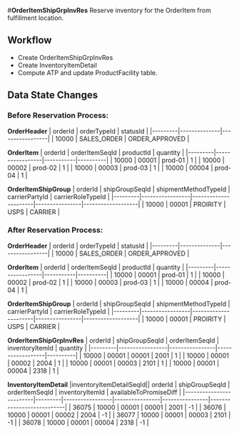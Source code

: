 #**OrderItemShipGrpInvRes**
Reserve inventory for the OrderItem from fulfillment location. 

## Workflow
*  Create OrderItemShipGrpInvRes
*  Create InventoryItemDetail
*  Compute ATP and update ProductFacility table. 

## Data State Changes

### Before Reservation Process:

**OrderHeader**
| orderId | orderTypeId | statusId        |
|---------|--------------|-----------------|
| 10000   | SALES_ORDER  | ORDER_APPROVED  |

**OrderItem**
| orderId | orderItemSeqId | productId | quantity |
|---------|-----------------|-----------|----------|
| 10000   | 00001           | prod-01   | 1        |
| 10000   | 00002           | prod-02   | 1        |
| 10000   | 00003           | prod-03   | 1        |
| 10000   | 00004           | prod-04   | 1        |

**OrderItemShipGroup**
| orderId | shipGroupSeqId | shipmentMethodTypeId | carrierPartyId | carrierRoleTypeId |
|---------|-----------------|----------------------|----------------|-------------------|
| 10000   | 00001           | PROIRITY             | USPS           | CARRIER           |

### After Reservation Process:

**OrderHeader**
| orderId | orderTypeId | statusId        |
|---------|--------------|-----------------|
| 10000   | SALES_ORDER  | ORDER_APPROVED  |

**OrderItem**
| orderId | orderItemSeqId | productId | quantity |
|---------|-----------------|-----------|----------|
| 10000   | 00001           | prod-01   | 1        |
| 10000   | 00002           | prod-02   | 1        |
| 10000   | 00003           | prod-03   | 1        |
| 10000   | 00004           | prod-04   | 1        |

**OrderItemShipGroup**
| orderId | shipGroupSeqId | shipmentMethodTypeId | carrierPartyId | carrierRoleTypeId |
|---------|-----------------|----------------------|----------------|-------------------|
| 10000   | 00001           | PROIRITY             | USPS           | CARRIER           |

**OrderItemShipGrpInvRes**
| orderId | shipGroupSeqId | orderItemSeqId | inventoryItemId | quantity |
|---------|-----------------|----------------|------------------|----------|
| 10000   | 00001           | 00001          | 2001             | 1        |
| 10000   | 00001           | 00002          | 2004             | 1        |
| 10000   | 00001           | 00003          | 2101             | 1        |
| 10000   | 00001           | 00004          | 2318             | 1        |


**InventoryItemDetail**
|inventoryItemDetailSeqId|| orderId | shipGroupSeqId | orderItemSeqId | inventoryItemId | availableToPromiseDiff |
|-------------------------|---------|-----------------|----------------|----------------|---------------------------|
| 36075                   | 10000   | 00001           | 00001          | 2001           | -1                        |
| 36076                   | 10000   | 00001           | 00002          | 2004           | -1                        |
| 36077                   | 10000   | 00001           | 00003          | 2101           | -1                        |
| 36078                   | 10000   | 00001           | 00004          | 2318           | -1                        |





